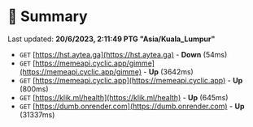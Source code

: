 # 📖 Summary
Last updated: **20/6/2023, 2:11:49 PTG "Asia/Kuala_Lumpur"**

- `GET` [https://hst.aytea.ga](https://hst.aytea.ga) - **Down** (54ms)
- `GET` [https://memeapi.cyclic.app/gimme](https://memeapi.cyclic.app/gimme) - **Up** (3642ms)
- `GET` [https://memeapi.cyclic.app](https://memeapi.cyclic.app) - **Up** (800ms)
- `GET` [https://klik.ml/health](https://klik.ml/health) - **Up** (645ms)
- `GET` [https://dumb.onrender.com](https://dumb.onrender.com) - **Up** (31337ms)
